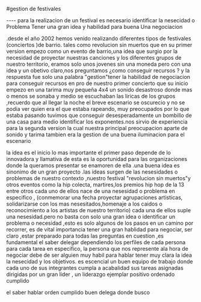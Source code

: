 #gestion de festivales



 ---- para la realizacion  de un  festival es necesario identificar la nesecidad o Problema Tener una gran  idea y habilidad para  buena Una negociacion
 

.desde el año 2002 hemos venido realizando diferentes tipos de festivales (conciertos )de barrio. tales como revolucion sin muertos que en su primer version empezo como un evento de barrio,una idea que surgio por la necesidad de proyectar nuestras canciones y los diferentes grupos
de nuestro territorio, eramos solo unos jovenes sin una moneda pero con una idea y un obetivo claro,nos preguntamos ¿como conseguir recursos ? y la respuesta fue solo una palabra "gestion"tener la habilidad de negociacion para conseguir recursos en pro de nuestro primer concierto que su inicio
empezo en una tarima muy pequeña 4x4
un sonido desastroso donde mas o menos se sonaba y medio se escuchaban las liricas de los grupos ,recuerdo que al llegar la noche el breve escenario se oscurecio y no se podia ver quien era el que estaba rapeando, muy preocupados por  lo que estaba pasando tuvimos que conseguir desesperadamente  un bombillo de una casa para medio identificar los exponentes.nos sirvio de experiencia para la  segunda version la cual nuestra principal preocupacion aparte de sonido y tarima tambien era la gestion de una buena iluminacion para el escenario

la idea es el inicio lo mas importante el primer paso depende de lo  innovadora y  llamativa de esta es la oportunidad para las organizaciones donde la queramos presentar se enamoren de ella .una buena idea es sinonimo de un gran proyecto .las ideas surgen de las nesesidades  o problemas de nuestro contexto ,nuestro festival "revolucion sin muertos"y otros eventos como la hip colecta, martires,los premios hip hop de la 13 entre otros cada uno de ellos
 nace de una nesesidad o problema en especifico , (conmemorar una fecha
proyectar agrupaciones artisticas, solidarizarse con los mas nesesitados,homenaje a los caidos o reconocimiento a los artistas de nuestro territorio) cada una de ellos suple una nesesidad.pero no basta con solo una gran idea o identificar un problema o necesidad ,esto es solo algunos de los pasos en un camino por recorrer, es de vital importancia  tener una gran hablidad para negociar, ser claro ,estar preparado para todas las preguntas en cuestion ,es fundamental  el saber delegar dependiendo los perfiles de cada persona para cada tarea en especifico, la persona que nos represente ala hora de negociar debe de ser alguien muy habil para hablar tener muy clara la idea la nesecidad y los objetivos. es escencial un buen equipo de trabajo donde cada uno de sus integrantes cumpla a acabalidad sus tareas asignadas dirigidas por un gran lider , un liderazgo ejemplar positivo ordenado cumplido



el saber  hablar
orden
cumplido
buen delega
donde busco 
